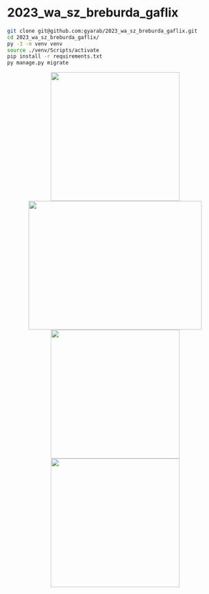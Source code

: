 # 2023_wa_sz_breburda_gaflix
```bash
git clone git@github.com:gyarab/2023_wa_sz_breburda_gaflix.git
cd 2023_wa_sz_breburda_gaflix/
py -3 -m venv venv
source ./venv/Scripts/activate
pip install -r requirements.txt
py manage.py migrate

```
<p align="center" width="100%">
<img src="https://media1.tenor.com/m/rF0FAVZm63wAAAAC/bocchi-bocchi-the-rock.gif" width="300" height="300">
<img src="https://static.wikia.nocookie.net/frieren/images/6/62/Spell_to_create_mana_butterflies.gif/revision/latest/scale-to-width-down/300?cb=20240118235019" height="300" width="404" />
<br/>
<img src="https://i.kym-cdn.com/photos/images/original/002/708/201/88d.gif" width="300" height='300' />
<img src="https://img10.reactor.cc/pics/post/Frieren-Sousou-no-Frieren-Anime-%D1%84%D1%8D%D0%BD%D0%B4%D0%BE%D0%BC%D1%8B-8193731.gif" width="300" height="300" />
</p>

